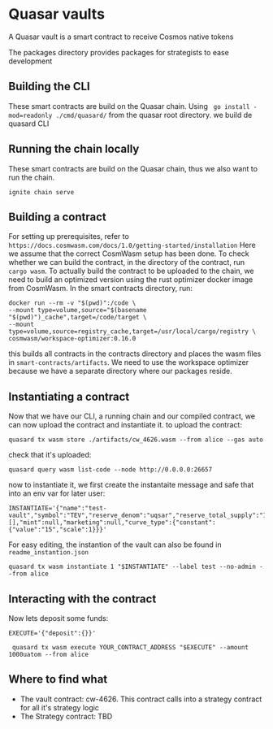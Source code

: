# Quasar vaults
A Quasar vault is a smart contract to receive Cosmos native tokens

The packages directory provides packages for strategists to ease development

## Building the CLI
These smart contracts are build on the Quasar chain. Using ``` go install -mod=readonly ./cmd/quasard/``` from the quasar root directory. we build de quasard CLI 
## Running the chain locally
These smart contracts are build on the Quasar chain, thus we also want to run the chain.
```
ignite chain serve
```
## Building a contract
For setting up prerequisites, refer to `https://docs.cosmwasm.com/docs/1.0/getting-started/installation`
Here we assume that the correct CosmWasm setup has been done.
To check whether we can build the contract, in the directory of the contract, run `cargo wasm`.
To actually build the contract to be uploaded to the chain, we need to build an optimized version using the rust optimizer docker image from CosmWasm.
In the smart contracts directory, run:
```
docker run --rm -v "$(pwd)":/code \
--mount type=volume,source="$(basename "$(pwd)")_cache",target=/code/target \
--mount type=volume,source=registry_cache,target=/usr/local/cargo/registry \
cosmwasm/workspace-optimizer:0.16.0
```
this builds all contracts in the contracts directory and places the wasm files in `smart-contracts/artifacts`.
We need to use the workspace optimizer because we have a separate directory where our packages reside.

## Instantiating a contract
Now that we have our CLI, a running chain and our compiled contract, we can now upload the contract and instantiate it.
to upload the contract:
```
quasard tx wasm store ./artifacts/cw_4626.wasm --from alice --gas auto
```
check that it's uploaded:
```
quasard query wasm list-code --node http://0.0.0.0:26657
```

now to instantiate it, we first create the instantaite message and safe that into an env var for later user:
```
INSTANTIATE='{"name":"test-vault","symbol":"TEV","reserve_denom":"uqsar","reserve_total_supply":"100000","reserve_decimals":6,"supply_decimals":6,"initial_balances":[],"mint":null,"marketing":null,"curve_type":{"constant":{"value":"15","scale":1}}}'
```
For easy editing, the instantion of the vault can also be found in `readme_instantion.json`
```
quasard tx wasm instantiate 1 "$INSTANTIATE" --label test --no-admin --from alice
```
## Interacting with the contract

Now lets deposit some funds:
```
EXECUTE='{"deposit":{}}'
```
```
 quasard tx wasm execute YOUR_CONTRACT_ADDRESS "$EXECUTE" --amount 1000uatom --from alice
```


## Where to find what
- The vault contract: cw-4626. This contract calls into a strategy contract for all it's strategy logic
- The Strategy contract: TBD

